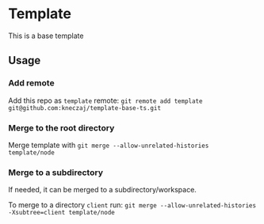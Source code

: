# Template
This is a base template

## Usage

### Add remote
Add this repo as `template` remote:
`git remote add template git@github.com:kneczaj/template-base-ts.git`

### Merge to the root directory
Merge template with `git merge --allow-unrelated-histories template/node`

### Merge to a subdirectory
If needed, it can be merged to a subdirectory/workspace.

To merge to a directory `client` run:
`git merge --allow-unrelated-histories -Xsubtree=client template/node`
